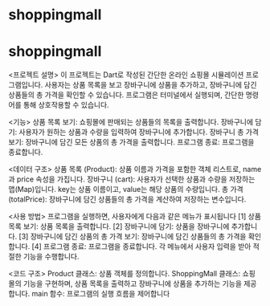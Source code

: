 # shoppingmall
# shoppingmall
<프로젝트 설명>
이 프로젝트는 Dart로 작성된 간단한 온라인 쇼핑몰 시뮬레이션 프로그램입니다. 사용자는 상품 목록을 보고 장바구니에 상품을 추가하고, 장바구니에 담긴 상품들의 총 가격을 확인할 수 있습니다. 프로그램은 터미널에서 실행되며, 간단한 명령어를 통해 상호작용할 수 있습니다.

<기능>
상품 목록 보기: 쇼핑몰에 판매되는 상품들의 목록을 출력합니다.
장바구니에 담기: 사용자가 원하는 상품과 수량을 입력하여 장바구니에 추가합니다.
장바구니 총 가격 보기: 장바구니에 담긴 모든 상품의 총 가격을 출력합니다.
프로그램 종료: 프로그램을 종료합니다.

<데이터 구조>
상품 목록 (Product): 상품 이름과 가격을 포함한 객체 리스트로, name과 price 속성을 가집니다.
장바구니 (cart): 사용자가 선택한 상품과 수량을 저장하는 맵(Map)입니다. key는 상품 이름이고, value는 해당 상품의 수량입니다.
총 가격 (totalPrice): 장바구니에 담긴 상품들의 총 가격을 계산하여 저장하는 변수입니다.

<사용 방법>
프로그램을 실행하면, 사용자에게 다음과 같은 메뉴가 표시됩니다
[1] 상품 목록 보기: 상품 목록을 출력합니다.
[2] 장바구니에 담기: 상품을 장바구니에 추가합니다.
[3] 장바구니에 담긴 상품의 총 가격 보기: 장바구니에 담긴 상품들의 총 가격을 확인합니다.
[4] 프로그램 종료: 프로그램을 종료합니다.
각 메뉴에서 사용자 입력을 받아 적절한 기능을 수행합니다.

<코드 구조>
Product 클래스: 상품 객체를 정의합니다.
ShoppingMall 클래스: 쇼핑몰의 기능을 구현하며, 상품 목록을 출력하고 장바구니에 상품을 추가하는 기능을 제공합니다.
main 함수: 프로그램의 실행 흐름을 제어합니다
